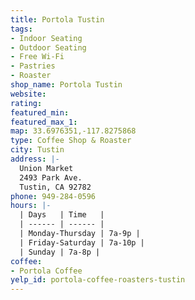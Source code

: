 ```yaml
---
title: Portola Tustin
tags:
- Indoor Seating
- Outdoor Seating
- Free Wi-Fi
- Pastries
- Roaster
shop_name: Portola Tustin
website:
rating:
featured_min:
featured_max_1:
map: 33.6976351,-117.8275868
type: Coffee Shop & Roaster
city: Tustin
address: |-
  Union Market
  2493 Park Ave.
  Tustin, CA 92782
phone: 949-284-0596
hours: |-
  | Days   | Time   |
  | ------ | ------ |
  | Monday-Thursday | 7a-9p |
  | Friday-Saturday | 7a-10p |
  | Sunday | 7a-8p |
coffee:
- Portola Coffee
yelp_id: portola-coffee-roasters-tustin
---
```

